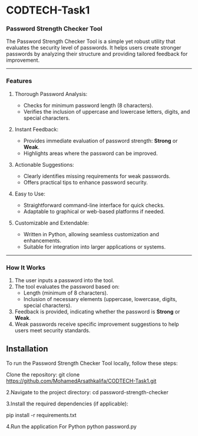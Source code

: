 # CODTECH-Task1

### Password Strength Checker Tool

The Password Strength Checker Tool is a simple yet robust utility that evaluates the security level of passwords. It helps users create stronger passwords by analyzing their structure and providing tailored feedback for improvement.

---

### Features

1. Thorough Password Analysis:
   - Checks for minimum password length (8 characters).
   - Verifies the inclusion of uppercase and lowercase letters, digits, and special characters.

2. Instant Feedback:
   - Provides immediate evaluation of password strength: **Strong** or **Weak**.
   - Highlights areas where the password can be improved.

3. Actionable Suggestions:
   - Clearly identifies missing requirements for weak passwords.
   - Offers practical tips to enhance password security.

4. Easy to Use:
   - Straightforward command-line interface for quick checks.
   - Adaptable to graphical or web-based platforms if needed.

5. Customizable and Extendable:
   - Written in Python, allowing seamless customization and enhancements.
   - Suitable for integration into larger applications or systems.

---

### How It Works
1. The user inputs a password into the tool.
2. The tool evaluates the password based on:
   - Length (minimum of 8 characters).
   - Inclusion of necessary elements (uppercase, lowercase, digits, special characters).
3. Feedback is provided, indicating whether the password is **Strong** or **Weak**.
4. Weak passwords receive specific improvement suggestions to help users meet security standards.





## Installation
To run the Password Strength Checker Tool locally, follow these steps:

Clone the repository:
git clone https://github.com/MohamedArsathkalifa/CODTECH-Task1.git

2.Navigate to the project directory:
   cd password-strength-checker 
   
3.Install the required dependencies (if applicable):

  pip install -r requirements.txt
  
4.Run the application
For Python
  python password.py      
